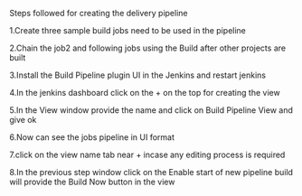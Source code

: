 Steps followed for creating the delivery pipeline

1.Create three sample build jobs need to be used in the pipeline

2.Chain the job2 and following jobs using the Build after other projects are built

3.Install the Build Pipeline plugin UI in the Jenkins and restart jenkins

4.In the jenkins dashboard click on the + on the top for creating the view

5.In the View window provide the name and click on Build Pipeline View and give ok

6.Now can see the jobs pipeline in UI format

7.click on the view name tab near + incase any editing process is required

8.In the previous step window click on the Enable start of new pipeline build will provide the Build Now button in the view
